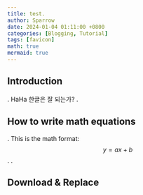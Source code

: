 ```yaml
---
title: test.
author: Sparrow
date: 2024-01-04 01:11:00 +0800
categories: [Blogging, Tutorial]
tags: [favicon]
math: true
mermaid: true
---
```


## Introduction
.
HaHa 한글은 잘 되는가?
.
## How to write math equations
.
This is the math format: $$ y = ax + b$$.
.


## Download & Replace
